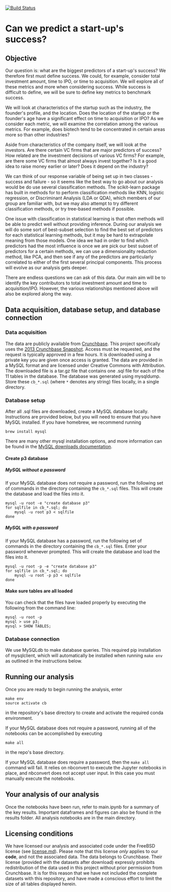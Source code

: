 [![Build Status](https://travis-ci.org/berkeley-stat159-f17/project-3-p2-mo-ma-ne.svg?branch=master)](https://travis-ci.org/berkeley-stat159-f17/project-3-p2-mo-ma-ne)

# Can we predict a start-up's success?

## Objective
Our question is: what are the biggest predictors of a start-up's success? We therefore first must define success. We could, for example, consider total investment amount, time to IPO, or time to acquisition. We will explore all of these metrics and more when considering success. While success is difficult to define, we will be sure to define key metrics to benchmark success.

We will look at characteristics of the startup such as the industry, the founder's profile, and the location. Does the location of the startup or the founder's age have a significant effect on time to acquisition or IPO? As we consider each metric, we will examine the correlation among the various metrics. For example, does biotech tend to be concentrated in certain areas more so than other industries?

Aside from characteristics of the company itself, we will look at the investors. Are there certain VC firms that are major predictors of success? How related are the investment decisions of various VC firms? For example, are there some VC firms that almost always invest together? Is it a good idea to raise money earlier or later? Does it depend on the industry?

We can think of our response variable of being set up in two classes - success and failure - so it seems like the best way to go about our analysis would be do use several classification methods. The scikit-learn package has built in methods for to perform classification methods like KNN, logistic regression, or Discriminant Analysis (LDA or QDA), which members of our group are familiar with, but we may also attempt to try different classification methods, or try tree-based methods if possible.

One issue with classification in statistical learning is that often methods will be able to predict well without providing inference. During our analysis we will do some sort of best-subset selection to find the best set of predictors for each statistical learning methods, but it may be hard to extrapolate meaning from those models. One idea we had in order to find which predictors had the most influence is once we are pick our best subset of predictors for a certain methods, we can use a dimensionality reduction method, like PCA, and then see if any of the predictors are particularly correlated to either of the first several principal components. This process will evolve as our analysis gets deeper.

There are endless questions we can ask of this data. Our main aim will be to identify the key contributors to total investment amount and time to acquisition/IPO. However, the various relationships mentioned above will also be explored along the way.

## Data acquisition, database setup, and database connection

### Data acquisition
The data are publicly available from [Crunchbase](https://www.crunchbase.com/). This project specifically uses the [2013 Crunchbase Snapshot](https://data.crunchbase.com/v3.1/docs/2013-snapshot). Access must be requested, and the request is typically approved in a few hours. It is downloaded using a private key you are given once access is granted. The data are provided in a MySQL format and are licensed under Creative Commons with Attribution. The downloaded file is a tar.gz file that contains one .sql file for each of the 11 tables in the database. The database was generated using mysqldump. Store these `cb_*.sql` (where `*` denotes any string) files locally, in a single directory.

### Database setup
After all .sql files are downloaded, create a MySQL database locally. Instructions are provided below, but you will need to ensure that you have MySQL installed. If you have homebrew, we recommend running
```
brew install mysql
```
There are many other mysql installation options, and more information can be found in the [MySQL downloads documentation](https://dev.mysql.com/downloads/installer/).


#### Create p3 database

##### MySQL without a password
If your MySQL database does not require a password, run the following set of commands in the directory containing the `cb_*.sql` files. This will create the database and load the files into it.

```
mysql -u root -e "create database p3"
for sqlfile in cb_*.sql; do
	mysql -u root p3 < sqlfile
done
```

##### MySQL with a password
If your MySQL database has a password, run the following set of commands in the directory containing the `cb_*.sql` files. Enter your password whenever prompted. This will create the database and load the files into it.

```
mysql -u root -p -e "create database p3"
for sqlfile in cb_*.sql; do
	mysql -u root -p p3 < sqlfile
done
```


#### Make sure tables are all loaded

You can check that the files have loaded properly by executing the following from the command line:

```
mysql -u root -p
mysql > use p3;
mysql > SHOW TABLES;
```

### Database connection
We use MySQLdb to make database queries. This required pip installation of mysqlclient, which will automatically be installed when running `make env` as outlined in the instructions below.

## Running our analysis

Once you are ready to begin running the analysis, enter
```
make env
source activate cb
```
in the repository's base directory to create and activate the required conda environment.

If your MySQL database does not require a password, running all of the notebooks can be accomplished by executing

```
make all
```
in the repo's base directory. 

If your MySQL database does require a password, then the `make all` command will fail. It relies on nbconvert to execute the Jupyter notebooks in place, and nbconvert does not accept user input. In this case you must manually execute the notebooks.

## Your analysis of our analysis

Once the notebooks have been run, refer to main.ipynb for a summary of the key results. Important dataframes and figures can also be found in the results folder. All analysis notebooks are in the main directory.

## Licensing conditions

We have licensed our analysis and associated code under the FreeBSD license (see [license.md](https://github.com/berkeley-stat159-f17/project-3-p2-mo-ma-ne/blob/master/license.md)). Please note that this license _only_ applies to our **code**, and not the associated data. The data belongs to Crunchbase. Their license (provided with the datasets after download) expressly prohibits redistribution of the data used in this project without prior permission from Crunchbase. It is for this reason that we have not included the complete datasets with this repository, and have made a conscious effort to limit the size of all tables displayed herein.